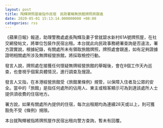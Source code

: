 ```yaml
---
layout: post
title: 陶輝牌照屋被指作民宿　民政署稱無旅館牌照將跟進
date: 2020-05-01 15:13:14.000000000 +08:00
categories: rss
---
```


《蘋果日報》報道，助理警務處處長陶輝及妻子曾就碧水新村61A號牌照屋，在社交網發帖文，將單位包裝作民宿出租。本台就此向民政事務總署查詢是否違法，署方證實說，根據紀錄，有關處所未有領取旅館牌照，牌照處會跟進，如有足夠證據證明相關處所涉及無牌經營旅館，將採取檢控行動。

發言人說，牌照處在接獲任何懷疑無牌經營旅館的舉報後，會在8個工作天內巡查，也會視乎個案具體情況，進行調查及搜證。

發言人又指，在本港經營旅館受《旅館業條例》規管，以保障入住者及公眾的安全。當中的「旅館」是指任何處所的佔用人、東主或租客顯示可為到達該處所人士提供須收費的住宿地方。

署方說，如果有關處所內提供的住宿，每次出租期均為連續28天或以上，則可獲豁免不受《條例》規限。

本台就陶輝被指將牌照屋作民宿出租向警方查詢，暫未有回覆。
